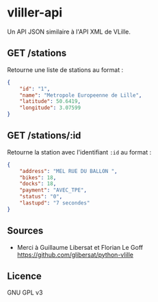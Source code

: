 # vliller-api

Un API JSON similaire à l'API XML de VLille.

## GET /stations

Retourne une liste de stations au format :
```json
{
    "id": "1",
    "name": "Metropole Europeenne de Lille",
    "latitude": 50.6419,
    "longitude": 3.07599
}
```

## GET /stations/:id

Retourne la station avec l'identifiant `:id` au format :
```json
{
    "address": "MEL RUE DU BALLON ",
    "bikes": 18,
    "docks": 18,
    "payment": "AVEC_TPE",
    "status": "0",
    "lastupd": "7 secondes"
}
```

## Sources

- Merci à Guillaume Libersat et Florian Le Goff https://github.com/glibersat/python-vlille

## Licence

GNU GPL v3
